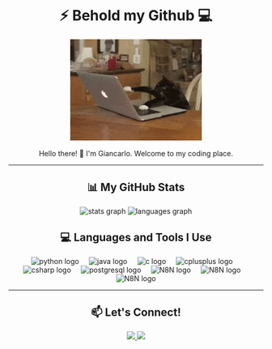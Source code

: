 <h1 align="center">⚡ Behold my Github 💻</h1>

<div align="center">
  <img height="200" src="https://github.com/GianBala/GianBala/blob/main/gato_pc%20(1).gif" alt="Cat on a laptop GIF" />
</div>

<p align="center">
  Hello there! 👋 I'm Giancarlo. Welcome to my coding place.
</p>

---

<h2 align="center">📊 My GitHub Stats</h2>

<div align="center">
  <img src="https://github-readme-stats.vercel.app/api?username=GianBala&show_icons=true&include_all_commits=true&count_private=true&theme=transparent&locale=en&hide_border=false&cache_seconds=21600&cache_bust=true" height="150" alt="stats graph" />
  <img src="https://github-readme-stats.vercel.app/api/top-langs?username=GianBala&locale=en&layout=compact&card_width=320&langs_count=5&theme=transparent&hide_border=false&cache_seconds=21600&cache_bust=true" height="150" alt="languages graph" />
</div>

<h2 align="center">💻 Languages and Tools I Use</h2>

<div align="center">
<img src="https://cdn.jsdelivr.net/gh/devicons/devicon/icons/python/python-original.svg" height="40" alt="python logo" />
<img width="12" />
<img src="https://cdn.jsdelivr.net/gh/devicons/devicon/icons/java/java-original.svg" height="40" alt="java logo" />
<img width="12" />
<img src="https://cdn.jsdelivr.net/gh/devicons/devicon/icons/c/c-original.svg" height="40" alt="c logo" />
<img width="12" />
<img src="https://cdn.jsdelivr.net/gh/devicons/devicon/icons/cplusplus/cplusplus-original.svg" height="40" alt="cplusplus logo" />
<img width="12" />
<img src="https://cdn.jsdelivr.net/gh/devicons/devicon/icons/csharp/csharp-original.svg" height="40" alt="csharp logo" />
<img width="12" />
<img src="https://cdn.jsdelivr.net/gh/devicons/devicon/icons/postgresql/postgresql-original.svg" height="40" alt="postgresql logo" />
<img width="12" />
<img src="https://pbs.twimg.com/profile_images/1536335358803251202/-gASF0c6_400x400.png" height="40" alt="N8N logo" />
<img width="12" />
<img src="https://meta-q.cdn.bubble.io/f1735656025985x589899456761148800/evolution-logo.png" height="40" alt="N8N logo" />
<img width="12" />
<img src="https://cdn4.iconfinder.com/data/icons/logos-and-brands/512/97_Docker_logo_logos-512.png" height="40" alt="N8N logo" />
</div>

---

<h2 align="center">📫 Let's Connect!</h2>

<div align="center">
  <a href="mailto:giancarlo13pb@gmail.com" target="_blank">
    <img src="https://img.shields.io/badge/Gmail-D14836?style=for-the-badge&logo=gmail&logoColor=white" />
  </a>
  <a href="https://www.linkedin.com/in/giancarlo-silveira-cavalcante-b4bb5324b" target="_blank">
    <img src="https://img.shields.io/badge/LinkedIn-0077B5?style=for-the-badge&logo=linkedin&logoColor=white" />
  </a>
</div>
